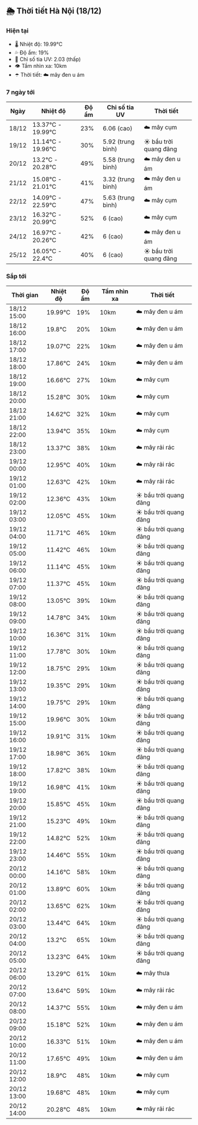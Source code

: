 ## 🌦️ Thời tiết Hà Nội (18/12)

### Hiện tại

- 🌡️ Nhiệt độ: 19.99℃
- 💦 Độ ẩm: 19%
- 🌟 Chỉ số tia UV: 2.03 (thấp)
- 👁️ Tầm nhìn xa: 10km
- ☂️ Thời tiết: ☁️ mây đen u ám

### 7 ngày tới

| Ngày | Nhiệt độ | Độ ẩm | Chỉ số tia UV | Thời tiết |
| --- | --- | --- | --- | --- |
| 18/12 | 13.37℃ - 19.99℃ | 23% | 6.06 (cao) | ☁️ mây cụm |
| 19/12 | 11.14℃ - 19.96℃ | 30% | 5.92 (trung bình) | ☀️ bầu trời quang đãng |
| 20/12 | 13.2℃ - 20.28℃ | 49% | 5.58 (trung bình) | ☁️ mây đen u ám |
| 21/12 | 15.08℃ - 21.01℃ | 41% | 3.32 (trung bình) | ☁️ mây đen u ám |
| 22/12 | 14.09℃ - 22.59℃ | 47% | 5.63 (trung bình) | ☁️ mây cụm |
| 23/12 | 16.32℃ - 20.99℃ | 52% | 6 (cao) | ☁️ mây cụm |
| 24/12 | 16.97℃ - 20.26℃ | 42% | 6 (cao) | ☁️ mây đen u ám |
| 25/12 | 16.05℃ - 22.4℃ | 40% | 6 (cao) | ☀️ bầu trời quang đãng |

### Sắp tới

| Thời gian | Nhiệt độ | Độ ẩm | Tầm nhìn xa | Thời tiết |
| --- | --- | --- | --- | --- |
| 18/12 15:00 | 19.99℃ | 19% | 10km | ☁️ mây đen u ám |
| 18/12 16:00 | 19.8℃ | 20% | 10km | ☁️ mây đen u ám |
| 18/12 17:00 | 19.07℃ | 22% | 10km | ☁️ mây đen u ám |
| 18/12 18:00 | 17.86℃ | 24% | 10km | ☁️ mây đen u ám |
| 18/12 19:00 | 16.66℃ | 27% | 10km | ☁️ mây cụm |
| 18/12 20:00 | 15.28℃ | 30% | 10km | ☁️ mây cụm |
| 18/12 21:00 | 14.62℃ | 32% | 10km | ☁️ mây cụm |
| 18/12 22:00 | 13.94℃ | 35% | 10km | ☁️ mây cụm |
| 18/12 23:00 | 13.37℃ | 38% | 10km | ☁️ mây rải rác |
| 19/12 00:00 | 12.95℃ | 40% | 10km | ☁️ mây rải rác |
| 19/12 01:00 | 12.63℃ | 42% | 10km | ☁️ mây rải rác |
| 19/12 02:00 | 12.36℃ | 43% | 10km | ☀️ bầu trời quang đãng |
| 19/12 03:00 | 12.05℃ | 45% | 10km | ☀️ bầu trời quang đãng |
| 19/12 04:00 | 11.71℃ | 46% | 10km | ☀️ bầu trời quang đãng |
| 19/12 05:00 | 11.42℃ | 46% | 10km | ☀️ bầu trời quang đãng |
| 19/12 06:00 | 11.14℃ | 45% | 10km | ☀️ bầu trời quang đãng |
| 19/12 07:00 | 11.37℃ | 45% | 10km | ☀️ bầu trời quang đãng |
| 19/12 08:00 | 13.05℃ | 39% | 10km | ☀️ bầu trời quang đãng |
| 19/12 09:00 | 14.78℃ | 34% | 10km | ☀️ bầu trời quang đãng |
| 19/12 10:00 | 16.36℃ | 31% | 10km | ☀️ bầu trời quang đãng |
| 19/12 11:00 | 17.78℃ | 30% | 10km | ☀️ bầu trời quang đãng |
| 19/12 12:00 | 18.75℃ | 29% | 10km | ☀️ bầu trời quang đãng |
| 19/12 13:00 | 19.35℃ | 29% | 10km | ☀️ bầu trời quang đãng |
| 19/12 14:00 | 19.75℃ | 29% | 10km | ☀️ bầu trời quang đãng |
| 19/12 15:00 | 19.96℃ | 30% | 10km | ☀️ bầu trời quang đãng |
| 19/12 16:00 | 19.91℃ | 31% | 10km | ☀️ bầu trời quang đãng |
| 19/12 17:00 | 18.98℃ | 36% | 10km | ☀️ bầu trời quang đãng |
| 19/12 18:00 | 17.82℃ | 38% | 10km | ☀️ bầu trời quang đãng |
| 19/12 19:00 | 16.98℃ | 41% | 10km | ☀️ bầu trời quang đãng |
| 19/12 20:00 | 15.85℃ | 45% | 10km | ☀️ bầu trời quang đãng |
| 19/12 21:00 | 15.23℃ | 49% | 10km | ☀️ bầu trời quang đãng |
| 19/12 22:00 | 14.82℃ | 52% | 10km | ☀️ bầu trời quang đãng |
| 19/12 23:00 | 14.46℃ | 55% | 10km | ☀️ bầu trời quang đãng |
| 20/12 00:00 | 14.16℃ | 58% | 10km | ☀️ bầu trời quang đãng |
| 20/12 01:00 | 13.89℃ | 60% | 10km | ☀️ bầu trời quang đãng |
| 20/12 02:00 | 13.65℃ | 62% | 10km | ☀️ bầu trời quang đãng |
| 20/12 03:00 | 13.44℃ | 64% | 10km | ☀️ bầu trời quang đãng |
| 20/12 04:00 | 13.2℃ | 65% | 10km | ☀️ bầu trời quang đãng |
| 20/12 05:00 | 13.23℃ | 64% | 10km | ☀️ bầu trời quang đãng |
| 20/12 06:00 | 13.29℃ | 61% | 10km | ☁️ mây thưa |
| 20/12 07:00 | 13.64℃ | 59% | 10km | ☁️ mây rải rác |
| 20/12 08:00 | 14.37℃ | 55% | 10km | ☁️ mây đen u ám |
| 20/12 09:00 | 15.18℃ | 52% | 10km | ☁️ mây đen u ám |
| 20/12 10:00 | 16.33℃ | 51% | 10km | ☁️ mây đen u ám |
| 20/12 11:00 | 17.65℃ | 49% | 10km | ☁️ mây đen u ám |
| 20/12 12:00 | 18.9℃ | 48% | 10km | ☁️ mây cụm |
| 20/12 13:00 | 19.68℃ | 48% | 10km | ☁️ mây cụm |
| 20/12 14:00 | 20.28℃ | 48% | 10km | ☁️ mây rải rác |

